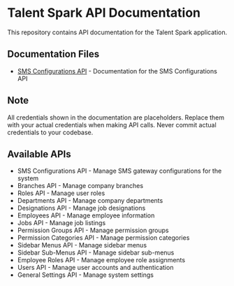# Talent Spark API Documentation

This repository contains API documentation for the Talent Spark application.

## Documentation Files

- [SMS Configurations API](docs/sms-configurations-api.md) - Documentation for the SMS Configurations API

## Note

All credentials shown in the documentation are placeholders. Replace them with your actual credentials when making API calls. Never commit actual credentials to your codebase.



## Available APIs

- SMS Configurations API - Manage SMS gateway configurations for the system
- Branches API - Manage company branches
- Roles API - Manage user roles
- Departments API - Manage company departments
- Designations API - Manage job designations
- Employees API - Manage employee information
- Jobs API - Manage job listings
- Permission Groups API - Manage permission groups
- Permission Categories API - Manage permission categories
- Sidebar Menus API - Manage sidebar menus
- Sidebar Sub-Menus API - Manage sidebar sub-menus
- Employee Roles API - Manage employee role assignments
- Users API - Manage user accounts and authentication
- General Settings API - Manage system settings